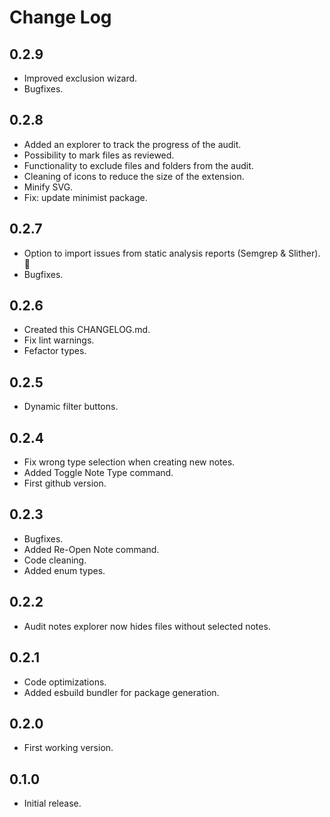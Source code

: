# Change Log

## 0.2.9

- Improved exclusion wizard.
- Bugfixes.

## 0.2.8

- Added an explorer to track the progress of the audit.
- Possibility to mark files as reviewed.
- Functionality to exclude files and folders from the audit.
- Cleaning of icons to reduce the size of the extension.
- Minify SVG.
- Fix: update minimist package.

## 0.2.7

- Option to import issues from static analysis reports (Semgrep & Slither). 🎉
- Bugfixes.

## 0.2.6

- Created this CHANGELOG.md.
- Fix lint warnings.
- Fefactor types.

## 0.2.5

- Dynamic filter buttons.

## 0.2.4

- Fix wrong type selection when creating new notes.
- Added Toggle Note Type command.
- First github version.

## 0.2.3

- Bugfixes.
- Added Re-Open Note command.
- Code cleaning.
- Added enum types.

## 0.2.2

- Audit notes explorer now hides files without selected notes. 

## 0.2.1

- Code optimizations.
- Added esbuild bundler for package generation.

## 0.2.0

- First working version.

## 0.1.0

- Initial release.
